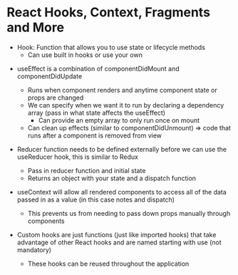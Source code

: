 # React Hooks, Context, Fragments and More

- Hook: Function that allows you to use state or lifecycle methods
  - Can use built in hooks or use your own

* useEffect is a combination of componentDidMount and componentDidUpdate

  - Runs when component renders and anytime component state or props are changed

  * We can specify when we want it to run by declaring a dependency array (pass in what state affects the useEffect)
    - Can provide an empty array to only run once on mount
  * Can clean up effects (similar to componentDidUnmount) => code that runs after a component is removed from view

* Reducer function needs to be defined externally before we can use the useReducer hook, this is similar to Redux

  - Pass in reducer function and initial state
  - Returns an object with your state and a dispatch function

* useContext will allow all rendered components to access all of the data passed in as a value (in this case notes and dispatch)

  - This prevents us from needing to pass down props manually through components

* Custom hooks are just functions (just like imported hooks) that take advantage of other React hooks and are named starting with use (not mandatory)
  - These hooks can be reused throughout the application
